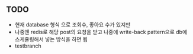 ##  TODO 
- 현재 database 형식 으로 조회수, 좋아요 수가 있지만
- 나중엔 redis로 해당 post의 요청을 받고 나중에 write-back pattern으로 db에 스케쥴링해서 넣는 방식을 하면 됨
- testbranch
